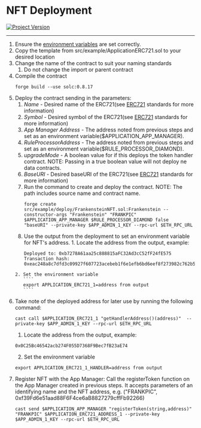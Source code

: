 # NFT Deployment
[![Project Version][version-image]][version-url]

---

1. Ensure the [environment variables][environment-url] are set correctly.
2. Copy the template from src/example/ApplicationERC721.sol to your desired location
3. Change the name of the contract to suit your naming standards
    1. Do not change the import or parent contract
4. Compile the contract
   ````
   forge build --use solc:0.8.17

   ````
5. Deploy the contract sending in the parameters:
    1. _Name_ - Desired name of the ERC721(see [ERC721][ERC721-url] standards for more information)
    2. _Symbol_ - Desired symbol of the ERC721(see [ERC721][ERC721-url] standards for more information)
    3. _App Manager Address_ - The address noted from previous steps and set as an environment variable($APPLICATION_APP_MANAGER).
    4. _RuleProcessorAddress_ - The address noted from previous steps and set as an environment variable($RULE_PROCESSOR_DIAMOND).
    5. _upgradeMode_ - A boolean value for if this deploys the token handler contract. NOTE:
       Passing in a true boolean value will not deploy ne data contracts. 
    6. _BaseURI_ - Desired baseURI of the ERC721(see [ERC721][ERC721-url] standards for more information)
    7. Run the command to create and deploy the contract. NOTE: The path includes source name and contract name.
         ````
         forge create src/example/deploy/FrankensteinNFT.sol:Frankenstein --constructor-args "Frankenstein" "FRANKPIC" $APPLICATION_APP_MANAGER $RULE_PROCESSOR_DIAMOND false "baseURI" --private-key $APP_ADMIN_1_KEY --rpc-url $ETH_RPC_URL

         ````
     8. Use the output from the deployment to set an environment variable for NFT's address.
       1. Locate the address from the output, example:
          ````
          Deployed to: 0xb7278A61aa25c888815aFC32Ad3cC52fF24fE575
          Transaction hash: 0xeac248a8c7dfd3c09927f607723acebeb1f6e1efb6bd6eef8f273982c762b526
          ````
       2. Set the environment variable
          ````
          export APPLICATION_ERC721_1=address from output
          ````
6. Take note of the deployed address for later use by running the following command:
     ````
     cast call $APPLICATION_ERC721_1 "getHandlerAddress()(address)"  --private-key $APP_ADMIN_1_KEY --rpc-url $ETH_RPC_URL
     ````
    1. Locate the address from the output, example:
    ````
    0x0C25Bc46542acb274F055D7368F9Bec7fB23aE74
    ````
    2. Set the environment variable
    ````
    export APPLICATION_ERC721_1_HANDLER=address from output
    ````
7.  Register NFT with the App Manager: Call the registerToken function on the App Manager created in previous steps. It accepts parameters of an identifying name and the NFT address, e.g. ("FRANKPIC", 0xf39Fd6e51aad88F6F4ce6aB8827279cffFb92266) 
    ````
    cast send $APPLICATION_APP_MANAGER "registerToken(string,address)" "FRANKPIC" $APPLICATION_ERC721_ADDRESS_1 --private-key $APP_ADMIN_1_KEY --rpc-url $ETH_RPC_URL

    ````


<!-- These are the body links -->
[ERC721-url]: https://docs.openzeppelin.com/contracts/2.x/api/token/erc721
[environment-url]: ./SETENVIRONMENT.md


<!-- These are the header links -->
[version-image]: https://img.shields.io/badge/Version-1.0.0-brightgreen?style=for-the-badge&logo=appveyor
[version-url]: https://github.com/thrackle-io/Tron